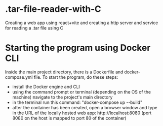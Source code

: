 # .tar-file-reader-with-C
Creating a web app using react+vite and creating a http server and service for reading a .tar file using C

# Starting the program using Docker CLI
Inside the main project directory, there is a Dockerfile and docker-compose.yml file. To start the program, do these steps:
- install the Docker engine and CLI
- using the command prompt or terminal (depending on the OS of the machine) navigate to the project's main directory
- in the terminal run this command: "docker-compose up --build"
- after the container has been created, open a browser window and type in the URL of the locally hosted web app: http://localhost:8080
  (port 8080 on the host is mapped to port 80 of the container)
